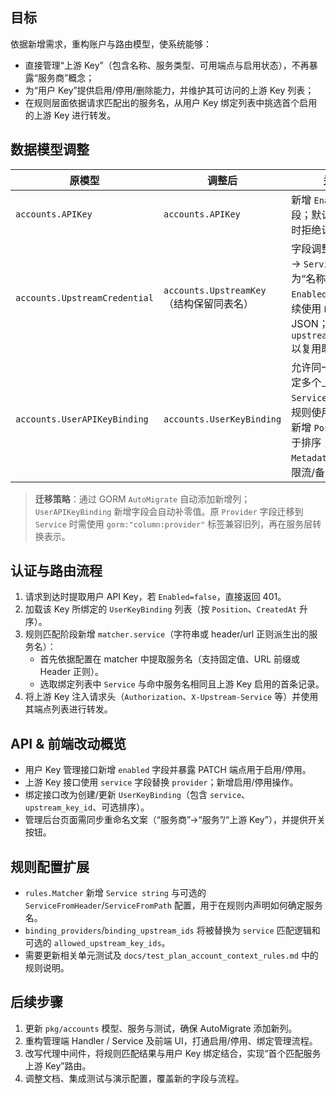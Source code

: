 ## 目标

依据新增需求，重构账户与路由模型，使系统能够：

- 直接管理“上游 Key”（包含名称、服务类型、可用端点与启用状态），不再暴露“服务商”概念；
- 为“用户 Key”提供启用/停用/删除能力，并维护其可访问的上游 Key 列表；
- 在规则层面依据请求匹配出的服务名，从用户 Key 绑定列表中挑选首个启用的上游 Key 进行转发。

## 数据模型调整

| 原模型 | 调整后 | 关键变化 |
| --- | --- | --- |
| `accounts.APIKey` | `accounts.APIKey` | 新增 `Enabled bool` 字段；默认 `true`；停用时拒绝认证与路由。 |
| `accounts.UpstreamCredential` | `accounts.UpstreamKey`（结构保留同表名） | 字段调整：`Provider` → `Service`；`Label` 作为“名称”展示；新增 `Enabled bool`；端点继续使用 `Endpoints` JSON；保留表名 `upstream_credentials` 以复用既有数据。 |
| `accounts.UserAPIKeyBinding` | `accounts.UserKeyBinding` | 允许同一用户 Key 绑定多个上游 Key；新增 `Service string`（匹配规则使用的服务名）；新增 `Position int` 用于排序；保留 `Metadata` 以描述额外限流/备注信息。 |

> **迁移策略**：通过 GORM `AutoMigrate` 自动添加新增列；`UserAPIKeyBinding` 新增字段会自动补零值。原 `Provider` 字段迁移到 `Service` 时需使用 `gorm:"column:provider"` 标签兼容旧列，再在服务层转换表示。

## 认证与路由流程

1. 请求到达时提取用户 API Key，若 `Enabled=false`，直接返回 401。
2. 加载该 Key 所绑定的 `UserKeyBinding` 列表（按 `Position`、`CreatedAt` 升序）。
3. 规则匹配阶段新增 `matcher.service`（字符串或 header/url 正则派生出的服务名）：
   - 首先依据配置在 matcher 中提取服务名（支持固定值、URL 前缀或 Header 正则）。
   - 选取绑定列表中 `Service` 与命中服务名相同且上游 Key 启用的首条记录。
4. 将上游 Key 注入请求头（`Authorization`、`X-Upstream-Service` 等）并使用其端点列表进行转发。

## API & 前端改动概览

- 用户 Key 管理接口新增 `enabled` 字段并暴露 PATCH 端点用于启用/停用。
- 上游 Key 接口使用 `service` 字段替换 `provider`；新增启用/停用操作。
- 绑定接口改为创建/更新 `UserKeyBinding`（包含 `service`、`upstream_key_id`、可选排序）。
- 管理后台页面需同步重命名文案（“服务商”→“服务”/“上游 Key”），并提供开关按钮。

## 规则配置扩展

- `rules.Matcher` 新增 `Service string` 与可选的 `ServiceFromHeader`/`ServiceFromPath` 配置，用于在规则内声明如何确定服务名。
- `binding_providers`/`binding_upstream_ids` 将被替换为 `service` 匹配逻辑和可选的 `allowed_upstream_key_ids`。
- 需要更新相关单元测试及 `docs/test_plan_account_context_rules.md` 中的规则说明。

## 后续步骤

1. 更新 `pkg/accounts` 模型、服务与测试，确保 AutoMigrate 添加新列。
2. 重构管理端 Handler / Service 及前端 UI，打通启用/停用、绑定管理流程。
3. 改写代理中间件，将规则匹配结果与用户 Key 绑定结合，实现“首个匹配服务上游 Key”路由。
4. 调整文档、集成测试与演示配置，覆盖新的字段与流程。

